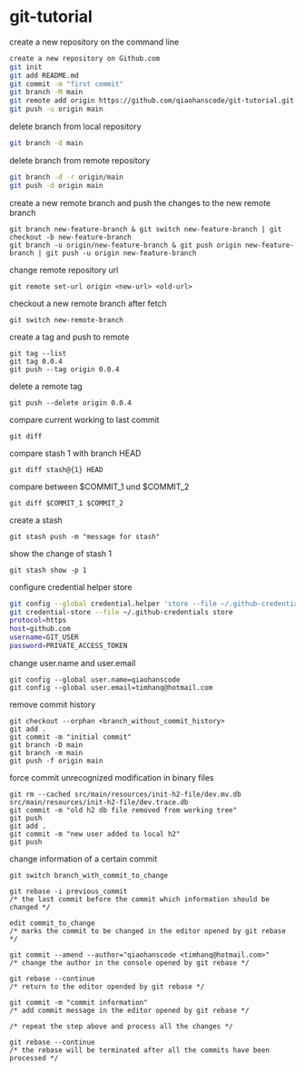 # git-tutorial
create a new repository on the command line
```sh
create a new repository on Github.com
git init
git add README.md
git commit -m "first commit"
git branch -M main
git remote add origin https://github.com/qiaohanscode/git-tutorial.git
git push -u origin main
```
delete branch from local repository
```sh
git branch -d main
```
delete branch from remote repository
```sh
git branch -d -r origin/main
git push -d origin main
```
create a new remote branch and push the changes to the new remote branch
```
git branch new-feature-branch & git switch new-feature-branch | git checkout -b new-feature-branch
git branch -u origin/new-feature-branch & git push origin new-feature-branch | git push -u origin new-feature-branch
```
change remote repository url
````aidl
git remote set-url origin <new-url> <old-url>
````
checkout a new remote branch after fetch
```
git switch new-remote-branch
```
create a tag and push to remote
```
git tag --list
git tag 0.0.4
git push --tag origin 0.0.4
```
delete a remote tag
```
git push --delete origin 0.0.4
```
compare current working to last commit
```
git diff
```
compare stash 1 with branch HEAD
```
git diff stash@{1} HEAD
```
compare between $COMMIT_1 und $COMMIT_2
```
git diff $COMMIT_1 $COMMIT_2
```
create a stash 
```
git stash push -m "message for stash"
```
show the change of  stash 1
```
git stash show -p 1
```
configure credential helper store
```sh
git config --global credential.helper 'store --file ~/.github-credentials'
git credential-store --file ~/.github-credentials store
protocol=https
host=github.com
username=GIT_USER
password=PRIVATE_ACCESS_TOKEN

```
change user.name and user.email
```
git config --global user.name=qiaohanscode
git config --global user.email=timhanq@hotmail.com
```
remove commit history
````
git checkout --orphan <branch_without_commit_history>
git add .
git commit -m "initial commit"
git branch -D main
git branch -m main
git push -f origin main
````

force commit unrecognized modification in binary files
````
git rm --cached src/main/resources/init-h2-file/dev.mv.db src/main/resources/init-h2-file/dev.trace.db
git commit -m "old h2 db file removed from working tree"
git push 
git add .
git commit -m "new user added to local h2"
git push 
````

change information of a certain commit
```
git switch branch_with_commit_to_change

git rebase -i previous_commit 
/* the last commit before the commit which information should be changed */

edit commit_to_change 
/* marks the commit to be changed in the editor opened by git rebase */

git commit --amend --author="qiaohanscode <timhanq@hotmail.com>" 
/* change the author in the console opened by git rebase */

git rebase --continue 
/* return to the editor opended by git rebase */

git commit -m "commit information" 
/* add commit message in the editor opened by git rebase */

/* repeat the step above and process all the changes */

git rebase --continue 
/* the rebase will be terminated after all the commits have been processed */
```
